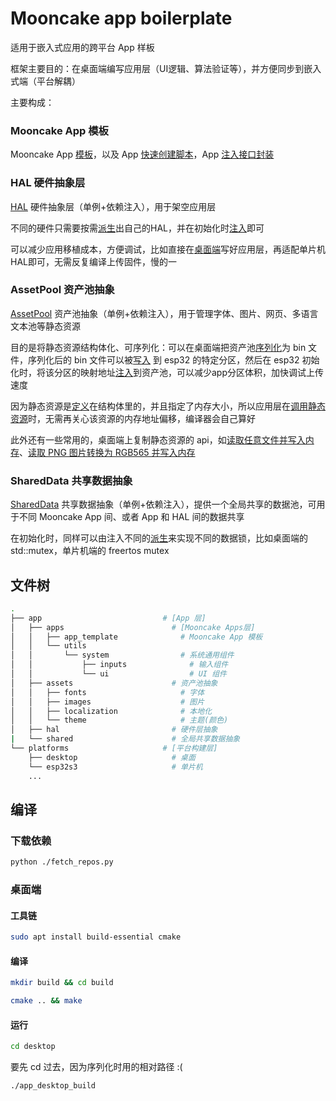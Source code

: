 # Mooncake app boilerplate

适用于嵌入式应用的跨平台 App 样板

框架主要目的：在桌面端编写应用层（UI逻辑、算法验证等），并方便同步到嵌入式端（平台解耦）

主要构成：

### Mooncake App 模板

Mooncake App [模板](https://github.com/Forairaaaaa/mooncake_app_boilerplate/tree/main/app/apps/app_template)，以及 App [快速创建脚本](https://github.com/Forairaaaaa/mooncake_app_boilerplate/blob/main/app/apps/app_generator.py)，App [注入接口封装](https://github.com/Forairaaaaa/mooncake_app_boilerplate/blob/main/app/apps/apps.h)

### HAL 硬件抽象层

[HAL](https://github.com/Forairaaaaa/mooncake_app_boilerplate/blob/main/app/hal/hal.h#L26) 硬件抽象层（单例+依赖注入），用于架空应用层

不同的硬件只需要按需[派生](https://github.com/Forairaaaaa/mooncake_app_boilerplate/blob/main/platforms/esp32s3/main/hal_esp32s3/hal_esp32s3.h#L13)出自己的HAL，并在初始化时[注入](https://github.com/Forairaaaaa/mooncake_app_boilerplate/blob/main/platforms/esp32s3/main/app_main.cpp#L52)即可

可以减少应用移植成本，方便调试，比如直接在[桌面端](https://github.com/Forairaaaaa/mooncake_app_boilerplate/blob/main/platforms/desktop/hal_desktop/hal_desktop.hpp#L21)写好应用层，再适配单片机HAL即可，无需反复编译上传固件，慢的一

### AssetPool 资产池抽象

[AssetPool](https://github.com/Forairaaaaa/mooncake_app_boilerplate/blob/main/platforms/desktop/hal_desktop/hal_desktop.hpp#L21) 资产池抽象（单例+依赖注入），用于管理字体、图片、网页、多语言文本池等静态资源

目的是将静态资源结构体化、可序列化：可以在桌面端把资产池[序列化](https://github.com/Forairaaaaa/mooncake_app_boilerplate/blob/main/platforms/desktop/main.cpp#L22)为 bin 文件，序列化后的 bin 文件可以被[写入](https://github.com/Forairaaaaa/mooncake_app_boilerplate/blob/main/platforms/esp32s3/upload_asset_pool.sh) 到 esp32 的特定分区，然后在 esp32 初始化时，将该分区的映射地址[注入](https://github.com/Forairaaaaa/mooncake_app_boilerplate/blob/main/platforms/esp32s3/main/app_main.cpp#L27)到资产池，可以减少app分区体积，加快调试上传速度

因为静态资源是[定义](https://github.com/Forairaaaaa/Regina/blob/main/app/assets/images/types.h#L29)在结构体里的，并且指定了内存大小，所以应用层在[调用静态资源](https://github.com/Forairaaaaa/Regina/blob/main/app/apps/app_startup_anim/app_startup_anim.cpp#L52)时，无需再关心该资源的内存地址偏移，编译器会自己算好

此外还有一些常用的，桌面端上复制静态资源的 api，如[读取任意文件并写入内存](https://github.com/Forairaaaaa/mooncake_app_boilerplate/blob/main/app/assets/assets.cpp#L113)、[读取 PNG 图片转换为 RGB565 并写入内存](https://github.com/Forairaaaaa/mooncake_app_boilerplate/blob/main/app/assets/assets.cpp#L143)

### SharedData 共享数据抽象

[SharedData](https://github.com/Forairaaaaa/mooncake_app_boilerplate/blob/main/app/shared/shared.h#L21) 共享数据抽象（单例+依赖注入），提供一个全局共享的数据池，可用于不同 Mooncake App 间、或者 App 和 HAL 间的数据共享

在初始化时，同样可以由注入不同的[派生](https://github.com/Forairaaaaa/mooncake_app_boilerplate/blob/main/app/shared/shared.h#L88)来实现不同的数据锁，比如桌面端的 std::mutex，单片机端的 freertos mutex

## 文件树

```sh
.
├── app                           # [App 层]
│   ├── apps                        # [Mooncake Apps层]
│   │   ├── app_template              # Mooncake App 模板
│   │   └── utils
│   │       └── system                # 系统通用组件
│   │           ├── inputs              # 输入组件
│   │           └── ui                  # UI 组件
│   ├── assets                      # 资产池抽象
│   │   ├── fonts                     # 字体
│   │   ├── images                    # 图片
│   │   ├── localization              # 本地化
│   │   └── theme                     # 主题(颜色)
│   ├── hal                         # 硬件层抽象
|   └── shared                      # 全局共享数据抽象
└── platforms                     # [平台构建层]
    ├── desktop                     # 桌面
    └── esp32s3                     # 单片机
    ...
```

## 编译

### 下载依赖

```bash
python ./fetch_repos.py
```

### 桌面端

#### 工具链

```bash
sudo apt install build-essential cmake
```

#### 编译

```bash
mkdir build && cd build
```
```bash
cmake .. && make
```
#### 运行

```bash
cd desktop
```

要先 cd 过去，因为序列化时用的相对路径 :(

```bash
./app_desktop_build
```
